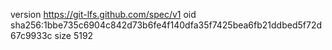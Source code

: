 version https://git-lfs.github.com/spec/v1
oid sha256:1bbe735c6904c842d73b6fe4f140dfa35f7425bea6fb21ddbed5f72d67c9933c
size 5192
